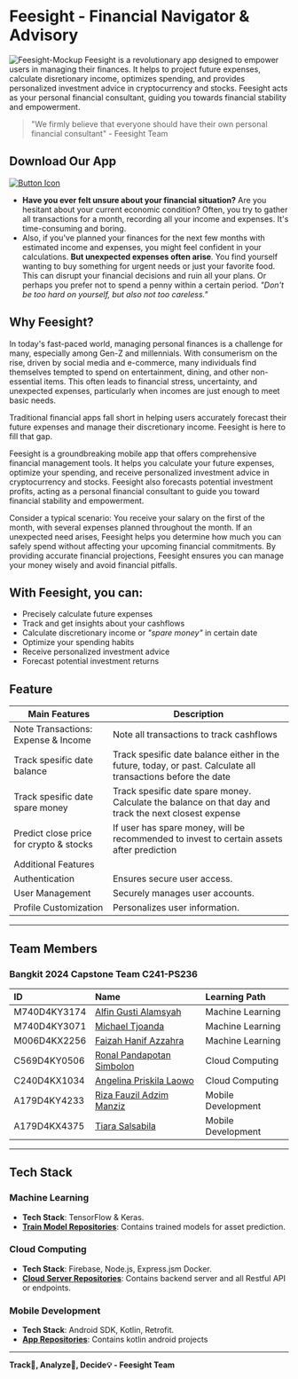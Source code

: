 # Feesight - Financial Navigator & Advisory
![Feesight-Mockup](https://github.com/Aflinxh/feesight/assets/106858846/2ca02c1b-03a1-40f3-991d-2c02ff029db8)
Feesight is a revolutionary app designed to empower users in managing their finances. It helps to project future expenses, calculate disretionary income, optimizes spending, and provides personalized investment advice in cryptocurrency and stocks. Feesight acts as your personal financial consultant, guiding you towards financial stability and empowerment.

> "We firmly believe that everyone should have their own personal financial consultant" - Feesight Team

## Download Our App
[![Button Icon]][Link] 

- **Have you ever felt unsure about your financial situation?** Are you hesitant about your current economic condition? Often, you try to gather all transactions for a month, recording all your income and expenses. It's time-consuming and boring.
- Also, if you've planned your finances for the next few months with estimated income and expenses, you might feel confident in your calculations. **But unexpected expenses often arise**. You find yourself wanting to buy something for urgent needs or just your favorite food. This can disrupt your financial decisions and ruin all your plans. Or perhaps you prefer not to spend a penny within a certain period. _"Don't be too hard on yourself, but also not too careless."_

## Why Feesight?
In today's fast-paced world, managing personal finances is a challenge for many, especially among Gen-Z and millennials. With consumerism on the rise, driven by social media and e-commerce, many individuals find themselves tempted to spend on entertainment, dining, and other non-essential items. This often leads to financial stress, uncertainty, and unexpected expenses, particularly when incomes are just enough to meet basic needs.

Traditional financial apps fall short in helping users accurately forecast their future expenses and manage their discretionary income. Feesight is here to fill that gap.

Feesight is a groundbreaking mobile app that offers comprehensive financial management tools. It helps you calculate your future expenses, optimize your spending, and receive personalized investment advice in cryptocurrency and stocks. Feesight also forecasts potential investment profits, acting as a personal financial consultant to guide you toward financial stability and empowerment.

Consider a typical scenario: You receive your salary on the first of the month, with several expenses planned throughout the month. If an unexpected need arises, Feesight helps you determine how much you can safely spend without affecting your upcoming financial commitments. By providing accurate financial projections, Feesight ensures you can manage your money wisely and avoid financial pitfalls.

## With Feesight, you can:
- Precisely calculate future expenses
- Track and get insights about your cashflows
- Calculate discretionary income or _"spare money"_ in certain date
- Optimize your spending habits
- Receive personalized investment advice
- Forecast potential investment returns

## Feature 

| Main Features                | Description                                                                                 |
|------------------------------|----------------------------------------------------------------------------------------------|
| Note Transactions: Expense & Income     | Note all transactions to track cashflows                                                         |
| Track spesific date balance   | Track spesific date balance either in the future, today, or past. Calculate all transactions before the date                                  |
| Track spesific date spare money | Track spesific date spare money. Calculate the balance on that day and track the next closest expense                                        |
| Predict close price for crypto & stocks | If user has spare money, will be recommended to invest to certain assets after prediction
| Additional Features                                                                                                      |
| Authentication               | Ensures secure user access.                                                                  |
| User Management              | Securely manages user accounts.                                                               |
| Profile Customization        | Personalizes user information.                                                                |

---

## Team Members
### Bangkit 2024 Capstone Team C241-PS236

| ID              | Name                           | Learning Path       |
|:----------------|:-------------------------------|:--------------------|
| M740D4KY3174     | [Alfin Gusti Alamsyah](https://github.com/aflinxh) | Machine Learning    |
| M740D4KY3071     | [Michael Tjoanda](https://github.com/michaelmtj)                     | Machine Learning    |
| M006D4KX2256     | [Faizah Hanif Azzahra](https://github.com/faizahhanif)        | Machine Learning    |
| C569D4KY0506     | [Ronal Pandapotan Simbolon](https://github.com/RolloPanda)        | Cloud Computing     |
| C240D4KX1034     | [Angelina Priskila Laowo	](https://github.com/Angelinapriskila) | Cloud Computing     |
| A179D4KY4233     | [Riza Fauzil Adzim Manziz](https://github.com/Riza666)      | Mobile Development  |
| A179D4KX4375     | [Tiara Salsabila](https://github.com/tiarasalsabilaa)                      | Mobile Development  |

---

## Tech Stack

### Machine Learning
- **Tech Stack**: TensorFlow & Keras.
- **[Train Model Repositories](https://github.com/Aflinxh/feesight-machine-learning/tree/d6b95889f8780cf56a545156a986f53d6819830a)**: Contains trained models for asset prediction.

### Cloud Computing
- **Tech Stack**: Firebase, Node.js, Express.jsm Docker.
- **[Cloud Server Repositories](https://github.com/Aflinxh/feesight-cloud/tree/a56a4f0c641c7c7002939e2a42d3ebc18769690e)**: Contains backend server and all Restful API or endpoints.

### Mobile Development
- **Tech Stack**: Android SDK, Kotlin, Retrofit.
- **[App Repositories](https://github.com/Aflinxh/feesight-mobile/tree/fc73503c5801eba8e5096553528e597c8cf970da)**: Contains kotlin android projects

---
**Track🔎, Analyze🤔, Decide💡 - Feesight Team**

[Button Icon]: https://img.shields.io/badge/Installation-EF2D5E?style=for-the-badge&logoColor=white&logo=DocuSign
[Link]: https://storage.googleapis.com/feesight/feesight.apk

